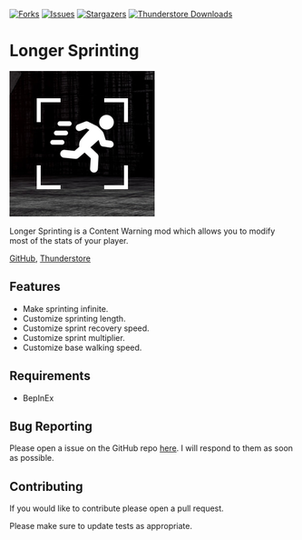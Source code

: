 [![Forks][forks-shield]][forks-url]
[![Issues][issues-shield]][issues-url]
[![Stargazers][stars-shield]][stars-url]
[![Thunderstore Downloads][thunderstore-shield]][thunderstore-url]

# Longer Sprinting
![Logo](https://github.com/ItzRock/LongerSprinting/blob/main/icon.png)

Longer Sprinting is a Content Warning mod which allows you to modify most of the stats of your player.

[GitHub](https://github.com/ItzRock/LongerSprinting), [Thunderstore](https://thunderstore.io/c/content-warning/p/AnthonyStai/LongerSprinting/)

## Features
* Make sprinting infinite.
* Customize sprinting length.
* Customize sprint recovery speed.
* Customize sprint multiplier.
* Customize base walking speed.

## Requirements

* BepInEx

## Bug Reporting

Please open a issue on the GitHub repo [here](https://github.com/ItzRock/LongerSprinting/issues). I will respond to them as soon as possible.

## Contributing

If you would like to contribute please open a pull request.

Please make sure to update tests as appropriate.

[contributors-shield]: https://img.shields.io/github/contributors/ItzRock/LongerSprinting.svg?style=for-the-badge
[contributors-url]: https://github.com/ItzRock/LongerSprinting/graphs/contributors
[forks-shield]: https://img.shields.io/github/forks/ItzRock/LongerSprinting.svg?style=for-the-badge
[forks-url]: https://github.com/ItzRock/LongerSprinting/network/members
[stars-shield]: https://img.shields.io/github/stars/ItzRock/LongerSprinting.svg?style=for-the-badge
[stars-url]: https://github.com/ItzRock/LongerSprinting/stargazers
[issues-shield]: https://img.shields.io/github/issues/ItzRock/LongerSprinting.svg?style=for-the-badge
[issues-url]: https://github.com/ItzRock/LongerSprinting/issues
[license-shield]: https://img.shields.io/github/license/ItzRock/LongerSprinting.svg?style=for-the-badge
[license-url]: https://github.com/ItzRock/LongerSprinting/blob/master/LICENSE.txt
[thunderstore-shield]: https://img.shields.io/thunderstore/dt/AnthonyStai/LongerSprinting?style=for-the-badge&logo=thunderstore
[thunderstore-url]: https://thunderstore.io/c/content-warning/p/AnthonyStai/LongerSprinting/
